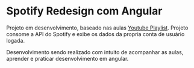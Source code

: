 # Spotify Redesign com Angular
Projeto em desenvolvimento, baseado nas aulas [Youtube Playlist](https://www.youtube.com/playlist?list=PLMFE0Mu3BVy63bmSR92QbTR_rU576VOxg).
Projeto consome a API do Spotify e exibe os dados da propria conta de usuário logada.

Desenvolvimento sendo realizado com intuito de acompanhar as aulas, aprender e praticar desenvolvimento em angular.
